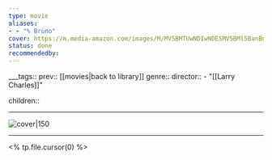 ```yaml
---
type: movie
aliases:
- - "% Brüno"
cover: https://m.media-amazon.com/images/M/MV5BMTUwNDIwNDE5MV5BMl5BanBnXkFtZTcwMDA2MzA1Mg@@._V1_SX300.jpg
status: done
recommendedby:
---
```

___tags:: prev:: [[movies|back to library]]
genre::
director::   - "[[Larry Charles]]"

children::
___
![cover|150](https://m.media-amazon.com/images/M/MV5BMTUwNDIwNDE5MV5BMl5BanBnXkFtZTcwMDA2MzA1Mg@@._V1_SX300.jpg)
___
<% tp.file.cursor(0) %>
